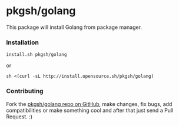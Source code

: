 # pkgsh/golang

This package will install Golang from package manager.

### Installation

```
install.sh pkgsh/golang
```
or

```
sh <(curl -sL http://install.opensource.sh/pkgsh/golang)
```

### Contributing
Fork the [pkgsh/golang repo on GitHub](https://github.com/pkgsh/golang), make changes, fix bugs, add compatibilities or make something cool and after that just send a Pull Request. :)
